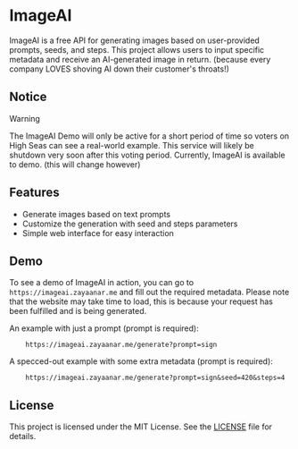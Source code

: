 # ImageAI

ImageAI is a free API for generating images based on user-provided prompts, seeds, and steps. This project allows users to input specific metadata and receive an AI-generated image in return.
(because every company LOVES shoving AI down their customer's throats!)

## Notice

> [!WARNING]
> The ImageAI Demo will only be active for a short period of time so voters on High Seas can see a real-world example.
> This service will likely be shutdown very soon after this voting period.
> Currently, ImageAI is available to demo. (this will change however)

## Features

- Generate images based on text prompts
- Customize the generation with seed and steps parameters
- Simple web interface for easy interaction

## Demo

To see a demo of ImageAI in action, you can go to `https://imageai.zayaanar.me` and fill out the required metadata.
Please note that the website may take time to load, this is because your request has been fulfilled and is being generated.

An example with just a prompt (prompt is required):
```
    https://imageai.zayaanar.me/generate?prompt=sign
```

A specced-out example with some extra metadata (prompt is required):
```
    https://imageai.zayaanar.me/generate?prompt=sign&seed=420&steps=4
```

## License

This project is licensed under the MIT License. See the [LICENSE](LICENSE) file for details.